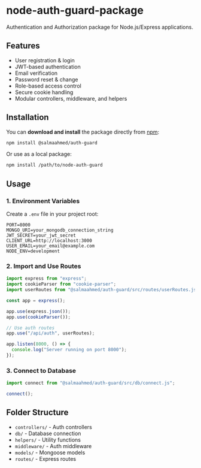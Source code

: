 # node-auth-guard-package

Authentication and Authorization package for Node.js/Express applications.

## Features

- User registration & login
- JWT-based authentication
- Email verification
- Password reset & change
- Role-based access control
- Secure cookie handling
- Modular controllers, middleware, and helpers

## Installation
You can **download and install** the package directly from [npm](https://www.npmjs.com/package/@salmaahmed/auth-guard):

```bash
npm install @salmaahmed/auth-guard
```

Or use as a local package:

```bash
npm install /path/to/node-auth-guard
```

## Usage

### 1. Environment Variables

Create a `.env` file in your project root:

```env
PORT=8000
MONGO_URI=your_mongodb_connection_string
JWT_SECRET=your_jwt_secret
CLIENT_URL=http://localhost:3000
USER_EMAIL=your_email@example.com
NODE_ENV=development
```

### 2. Import and Use Routes

```javascript
import express from "express";
import cookieParser from "cookie-parser";
import userRoutes from "@salmaahmed/auth-guard/src/routes/userRoutes.js"; // adjust path if needed

const app = express();

app.use(express.json());
app.use(cookieParser());

// Use auth routes
app.use("/api/auth", userRoutes);

app.listen(8000, () => {
  console.log("Server running on port 8000");
});
```

### 3. Connect to Database

```javascript
import connect from "@salmaahmed/auth-guard/src/db/connect.js";

connect();
```

## Folder Structure

- `controllers/` - Auth controllers
- `db/` - Database connection
- `helpers/` - Utility functions
- `middleware/` - Auth middleware
- `models/` - Mongoose models
- `routes/` - Express routes
